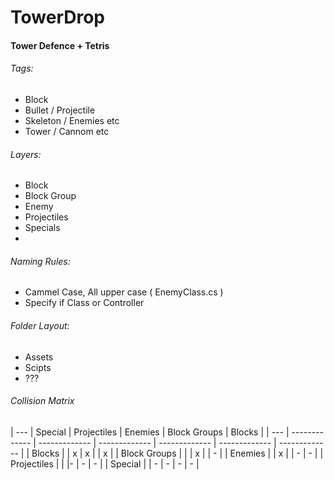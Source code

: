 # TowerDrop 
#### Tower Defence + Tetris

###### Tags:
  - Block
  - Bullet / Projectile
  - Skeleton / Enemies etc
  - Tower / Cannom etc

###### Layers:
  - Block
  - Block Group
  - Enemy
  - Projectiles
  - Specials
  - 

###### Naming Rules:
  - Cammel Case, All upper case ( EnemyClass.cs )
  - Specify if Class or Controller

###### Folder Layout:
  - Assets
  - Scipts
  - ???

###### Collision Matrix

| --- | Special  | Projectiles | Enemies | Block Groups | Blocks |
| --- | ------------- | ------------- | ------------- | ------------- | ------------- | ------------- |
| Blocks |   | x  | x  |   | x  |
| Block Groups |   |  | x  |  | - |
| Enemies |   | x |  | - | - |
| Projectiles |   |  |- | - | - |
| Special |   | - | - | - | - |

		
